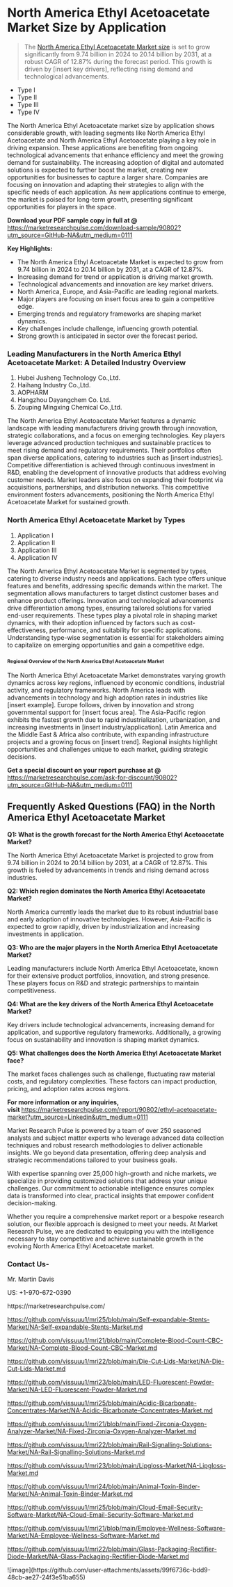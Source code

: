 <h1>North America Ethyl Acetoacetate Market&nbsp;Size by Application</h1><blockquote><p>The <a href="https://marketresearchpulse.com/download-sample/90802?utm_source=GitHub-NA&amp;utm_medium=0111">North America Ethyl Acetoacetate Market size</a> is set to grow significantly from 9.74 billion in 2024 to 20.14 billion by 2031, at a robust CAGR of 12.87% during the forecast period. This growth is driven by [insert key drivers], reflecting rising demand and technological advancements.</p></blockquote><ul><li>Type I <li> Type II <li> Type III <li> Type IV</li></ul><p>The North America Ethyl Acetoacetate market size by application shows considerable growth, with leading segments like North America Ethyl Acetoacetate and North America Ethyl Acetoacetate playing a key role in driving expansion. These applications are benefiting from ongoing technological advancements that enhance efficiency and meet the growing demand for sustainability. The increasing adoption of digital and automated solutions is expected to further boost the market, creating new opportunities for businesses to capture a larger share. Companies are focusing on innovation and adapting their strategies to align with the specific needs of each application. As new applications continue to emerge, the market is poised for long-term growth, presenting significant opportunities for players in the space.</p><p><strong>Download your PDF sample copy in full at @ </strong><a href="https://marketresearchpulse.com/download-sample/90802?utm_source=GitHub-NA&amp;utm_medium=0111">https://marketresearchpulse.com/download-sample/90802?utm_source=GitHub-NA&amp;utm_medium=0111</a></p><p><strong>Key Highlights: </strong></p><ul><li>The North America Ethyl Acetoacetate Market is expected to grow from 9.74 billion in 2024 to 20.14 billion by 2031, at a CAGR of 12.87%.</li><li>Increasing demand for trend or application is driving market growth.</li><li>Technological advancements and innovation are key market drivers.</li><li>North America, Europe, and Asia-Pacific are leading regional markets.</li><li>Major players are focusing on insert focus area to gain a competitive edge.</li><li>Emerging trends and regulatory frameworks are shaping market dynamics.</li><li>Key challenges include challenge, influencing growth potential.</li><li>Strong growth is anticipated in sector over the forecast period.</li></ul><h3>Leading Manufacturers in the North America Ethyl Acetoacetate Market: A Detailed Industry Overview</h3><ol><li>Hubei Jusheng Technology Co.,Ltd.</li><li>Haihang Industry Co.,Ltd.</li><li>AOPHARM</li><li>Hangzhou Dayangchem Co. Ltd.</li><li>Zouping Mingxing Chemical Co.,Ltd.</li></ol><div class="flex max-w-full flex-col flex-grow"><div class="min-h-8 text-message flex w-full flex-col items-end gap-2 whitespace-normal break-words [.text-message+&amp;]:mt-5" dir="auto" data-message-author-role="assistant" data-message-id="fd8432e4-4910-450d-b182-61b7bfb0a01f" data-message-model-slug="gpt-4o"><div class="flex w-full flex-col gap-1 empty:hidden first:pt-[3px]"><div class="markdown prose w-full break-words dark:prose-invert light"><p>The North America Ethyl Acetoacetate Market features a dynamic landscape with leading manufacturers driving growth through innovation, strategic collaborations, and a focus on emerging technologies. Key players leverage advanced production techniques and sustainable practices to meet rising demand and regulatory requirements. Their portfolios often span diverse applications, catering to industries such as [insert industries]. Competitive differentiation is achieved through continuous investment in R&amp;D, enabling the development of innovative products that address evolving customer needs. Market leaders also focus on expanding their footprint via acquisitions, partnerships, and distribution networks. This competitive environment fosters advancements, positioning the North America Ethyl Acetoacetate Market for sustained growth.</p></div></div></div></div><h3>North America Ethyl Acetoacetate Market by Types</h3><ol><li>Application I <li> Application II <li> Application III <li> Application IV</li></ol><div class="flex max-w-full flex-col flex-grow"><div class="min-h-8 text-message flex w-full flex-col items-end gap-2 whitespace-normal break-words [.text-message+&amp;]:mt-5" dir="auto" data-message-author-role="assistant" data-message-id="084470be-0bb7-4664-bddf-5156b4f41249" data-message-model-slug="gpt-4o-mini"><div class="flex w-full flex-col gap-1 empty:hidden first:pt-[3px]"><div class="markdown prose w-full break-words dark:prose-invert light"><p>The North America Ethyl Acetoacetate Market is segmented by types, catering to diverse industry needs and applications. Each type offers unique features and benefits, addressing specific demands within the market. The segmentation allows manufacturers to target distinct customer bases and enhance product offerings. Innovation and technological advancements drive differentiation among types, ensuring tailored solutions for varied end-user requirements. These types play a pivotal role in shaping market dynamics, with their adoption influenced by factors such as cost-effectiveness, performance, and suitability for specific applications. Understanding type-wise segmentation is essential for stakeholders aiming to capitalize on emerging opportunities and gain a competitive edge.</p></div></div></div></div><h3><span style="font-size: 11px;">Regional Overview of the North America Ethyl Acetoacetate Market</span></h3><div class="flex max-w-full flex-col flex-grow"><div class="min-h-8 text-message flex w-full flex-col items-end gap-2 whitespace-normal break-words [.text-message+&amp;]:mt-5" dir="auto" data-message-author-role="assistant" data-message-id="e9038762-ce64-4e30-91c9-9bd413514231" data-message-model-slug="gpt-4o-mini"><div class="flex w-full flex-col gap-1 empty:hidden first:pt-[3px]"><div class="markdown prose w-full break-words dark:prose-invert light"><p>The North America Ethyl Acetoacetate Market demonstrates varying growth dynamics across key regions, influenced by economic conditions, industrial activity, and regulatory frameworks. North America leads with advancements in technology and high adoption rates in industries like [insert example]. Europe follows, driven by innovation and strong governmental support for [insert focus area]. The Asia-Pacific region exhibits the fastest growth due to rapid industrialization, urbanization, and increasing investments in [insert industry/application]. Latin America and the Middle East &amp; Africa also contribute, with expanding infrastructure projects and a growing focus on [insert trend]. Regional insights highlight opportunities and challenges unique to each market, guiding strategic decisions.</p></div></div></div></div><p><strong>Get a special discount on your report purchase at @ </strong><a href="https://marketresearchpulse.com/ask-for-discount/90802?utm_source=GitHub-NA&amp;utm_medium=0111">https://marketresearchpulse.com/ask-for-discount/90802?utm_source=GitHub-NA&amp;utm_medium=0111</a></p><h2>Frequently Asked Questions (FAQ) in the North America Ethyl Acetoacetate Market</h2><p><strong>Q1: What is the growth forecast for the North America Ethyl Acetoacetate Market?</strong></p><p>The North America Ethyl Acetoacetate Market is projected to grow from 9.74 billion in 2024 to 20.14 billion by 2031, at a CAGR of 12.87%. This growth is fueled by advancements in trends and rising demand across industries.</p><p><strong>Q2: Which region dominates the North America Ethyl Acetoacetate Market?</strong></p><p>North America currently leads the market due to its robust industrial base and early adoption of innovative technologies. However, Asia-Pacific is expected to grow rapidly, driven by industrialization and increasing investments in application.</p><p><strong>Q3: Who are the major players in the North America Ethyl Acetoacetate Market?</strong></p><p>Leading manufacturers include North America Ethyl Acetoacetate, known for their extensive product portfolios, innovation, and strong presence. These players focus on R&amp;D and strategic partnerships to maintain competitiveness.</p><p><strong>Q4: What are the key drivers of the North America Ethyl Acetoacetate Market?</strong></p><p>Key drivers include technological advancements, increasing demand for application, and supportive regulatory frameworks. Additionally, a growing focus on sustainability and innovation is shaping market dynamics.</p><p><strong>Q5: What challenges does the North America Ethyl Acetoacetate Market face?</strong></p><p>The market faces challenges such as challenge, fluctuating raw material costs, and regulatory complexities. These factors can impact production, pricing, and adoption rates across regions.</p><p><strong>For more information or any inquiries, visit&nbsp;</strong><a href="https://marketresearchpulse.com/report/90802/ethyl-acetoacetate-market?utm_source=Linkedin&utm_medium=0111">https://marketresearchpulse.com/report/90802/ethyl-acetoacetate-market?utm_source=Linkedin&utm_medium=0111</a></p><p>Market Research Pulse is powered by a team of over 250 seasoned analysts and subject matter experts who leverage advanced data collection techniques and robust research methodologies to deliver actionable insights. We go beyond data presentation, offering deep analysis and strategic recommendations tailored to your business goals.</p><p>With expertise spanning over 25,000 high-growth and niche markets, we specialize in providing customized solutions that address your unique challenges. Our commitment to actionable intelligence ensures complex data is transformed into clear, practical insights that empower confident decision-making.</p><p>Whether you require a comprehensive market report or a bespoke research solution, our flexible approach is designed to meet your needs. At Market Research Pulse, we are dedicated to equipping you with the intelligence necessary to stay competitive and achieve sustainable growth in the evolving North America Ethyl Acetoacetate market.</p><h3><strong>Contact Us-</strong></h3><p>Mr. Martin Davis</p><p>US: +1-970-672-0390</p><p>https://marketresearchpulse.com/</p><p><a href="https://github.com/vissuuu1/mri25/blob/main/Self-expandable-Stents-Market/NA-Self-expandable-Stents-Market.md">https://github.com/vissuuu1/mri25/blob/main/Self-expandable-Stents-Market/NA-Self-expandable-Stents-Market.md</a></p><p><a href="https://github.com/vissuuu1/mri21/blob/main/Complete-Blood-Count-CBC-Market/NA-Complete-Blood-Count-CBC-Market.md">https://github.com/vissuuu1/mri21/blob/main/Complete-Blood-Count-CBC-Market/NA-Complete-Blood-Count-CBC-Market.md</a></p><p><a href="https://github.com/vissuuu1/mri22/blob/main/Die-Cut-Lids-Market/NA-Die-Cut-Lids-Market.md">https://github.com/vissuuu1/mri22/blob/main/Die-Cut-Lids-Market/NA-Die-Cut-Lids-Market.md</a></p><p><a href="https://github.com/vissuuu1/mri23/blob/main/LED-Fluorescent-Powder-Market/NA-LED-Fluorescent-Powder-Market.md">https://github.com/vissuuu1/mri23/blob/main/LED-Fluorescent-Powder-Market/NA-LED-Fluorescent-Powder-Market.md</a></p><p><a href="https://github.com/vissuuu1/mri25/blob/main/Acidic-Bicarbonate-Concentrates-Market/NA-Acidic-Bicarbonate-Concentrates-Market.md">https://github.com/vissuuu1/mri25/blob/main/Acidic-Bicarbonate-Concentrates-Market/NA-Acidic-Bicarbonate-Concentrates-Market.md</a></p><p><a href="https://github.com/vissuuu1/mri21/blob/main/Fixed-Zirconia-Oxygen-Analyzer-Market/NA-Fixed-Zirconia-Oxygen-Analyzer-Market.md">https://github.com/vissuuu1/mri21/blob/main/Fixed-Zirconia-Oxygen-Analyzer-Market/NA-Fixed-Zirconia-Oxygen-Analyzer-Market.md</a></p><p><a href="https://github.com/vissuuu1/mri22/blob/main/Rail-Signalling-Solutions-Market/NA-Rail-Signalling-Solutions-Market.md">https://github.com/vissuuu1/mri22/blob/main/Rail-Signalling-Solutions-Market/NA-Rail-Signalling-Solutions-Market.md</a></p><p><a href="https://github.com/vissuuu1/mri23/blob/main/Lipgloss-Market/NA-Lipgloss-Market.md">https://github.com/vissuuu1/mri23/blob/main/Lipgloss-Market/NA-Lipgloss-Market.md</a></p><p><a href="https://github.com/vissuuu1/mri24/blob/main/Animal-Toxin-Binder-Market/NA-Animal-Toxin-Binder-Market.md">https://github.com/vissuuu1/mri24/blob/main/Animal-Toxin-Binder-Market/NA-Animal-Toxin-Binder-Market.md</a></p><p><a href="https://github.com/vissuuu1/mri25/blob/main/Cloud-Email-Security-Software-Market/NA-Cloud-Email-Security-Software-Market.md">https://github.com/vissuuu1/mri25/blob/main/Cloud-Email-Security-Software-Market/NA-Cloud-Email-Security-Software-Market.md</a></p><p><a href="https://github.com/vissuuu1/mri21/blob/main/Employee-Wellness-Software-Market/NA-Employee-Wellness-Software-Market.md">https://github.com/vissuuu1/mri21/blob/main/Employee-Wellness-Software-Market/NA-Employee-Wellness-Software-Market.md</a></p><p><a href="https://github.com/vissuuu1/mri22/blob/main/Glass-Packaging-Rectifier-Diode-Market/NA-Glass-Packaging-Rectifier-Diode-Market.md">https://github.com/vissuuu1/mri22/blob/main/Glass-Packaging-Rectifier-Diode-Market/NA-Glass-Packaging-Rectifier-Diode-Market.md</a></p>
![image](https://github.com/user-attachments/assets/99f6736c-bdd9-48cb-ae27-24f3e51ba655)
